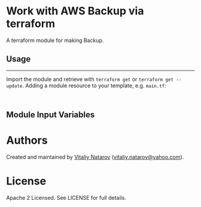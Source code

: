 # Work with AWS Backup via terraform

A terraform module for making Backup.

## Usage
----------------------

Import the module and retrieve with ```terraform get``` or ```terraform get --update```. Adding a module resource to your template, e.g. `main.tf`:

```


```


Module Input Variables
----------------------



Authors
=======

Created and maintained by [Vitaliy Natarov](https://github.com/SebastianUA)
(vitaliy.natarov@yahoo.com).

License
=======

Apache 2 Licensed. See LICENSE for full details.
